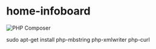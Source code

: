 # home-infoboard

![PHP Composer](https://github.com/robertobernabe/home-infoboard/workflows/PHP%20Composer/badge.svg?branch=master)


 sudo apt-get install php-mbstring php-xmlwriter php-curl
